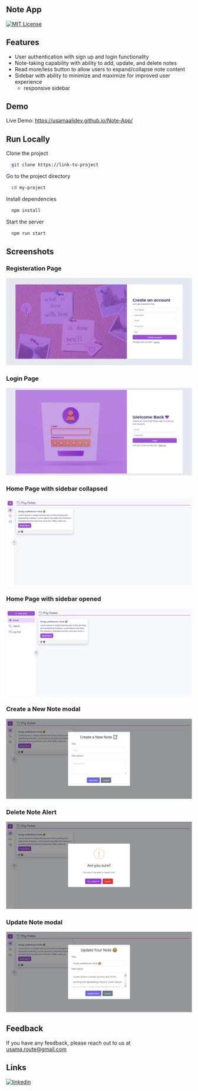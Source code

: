 ## Note App

[![MIT License](https://img.shields.io/badge/License-MIT-green.svg)](https://choosealicense.com/licenses/mit/)

## Features

- User authentication with sign up and login functionality
- Note-taking capability with ability to add, update, and delete notes
- Read more/less button to allow users to expand/collapse note content
- Sidebar with ability to minimize and maximize for improved user experience
  - responsive sidebar

## Demo

Live Demo: https://usamaalidev.github.io/Note-App/

## Run Locally

Clone the project

```bash
  git clone https://link-to-project
```

Go to the project directory

```bash
  cd my-project
```

Install dependencies

```bash
  npm install
```

Start the server

```bash
  npm run start
```

## Screenshots

### Registeration Page

![Sign Up Page](src/assets/screenshots/7.png)

### Login Page

![Login Page](src/assets/screenshots/6.png)

### Home Page with sidebar collapsed

![Home page with sidebar collapsed](src/assets/screenshots/1.png)

### Home Page with sidebar opened

![Home page with sidebar opened](src/assets/screenshots/5.png)

### Create a New Note modal

![Create a New Note modal](src/assets/screenshots/2.png)

### Delete Note Alert

![Delete Note Alert](src/assets/screenshots/3.png)

### Update Note modal

![Update Note modal](src/assets/screenshots/4.png)

## Feedback

If you have any feedback, please reach out to us at usama.route@gmail.com

## Links

[![linkedin](https://img.shields.io/badge/linkedin-0A66C2?style=for-the-badge&logo=linkedin&logoColor=white)](https://www.linkedin.com/in/usamaali-dev/)
